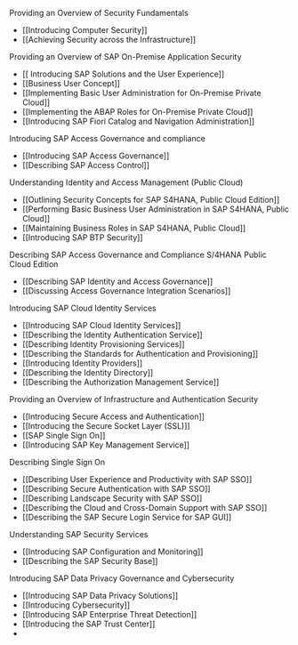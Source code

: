 Providing an Overview of Security Fundamentals
- [[Introducing Computer Security]]
- [[Achieving Security across the Infrastructure]]

Providing an Overview of SAP On-Premise Application Security
- [[ Introducing SAP Solutions and the User Experience]]
- [[Business User Concept]]
- [[Implementing Basic User Administration for On-Premise Private Cloud]]
- [[Implementing the ABAP Roles for On-Premise Private Cloud]]
- [[Introducing SAP Fiori Catalog and Navigation Administration]]

Introducing SAP Access Governance and compliance
- [[Introducing SAP Access Governance]]
- [[Describing SAP Access Control]]

Understanding Identity and Access Management (Public Cloud)
- [[Outlining Security Concepts for SAP S4HANA, Public Cloud Edition]]
- [[Performing Basic Business User Administration in SAP S4HANA, Public Cloud]]
- [[Maintaining Business Roles in SAP S4HANA, Public Cloud]]
- [[Introducing SAP BTP Security]]

Describing SAP Access Governance and Compliance S/4HANA Public Cloud Edition
- [[Describing SAP Identity and Access Governance]]
- [[Discussing Access Governance Integration Scenarios]]

Introducing SAP Cloud Identity Services
- [[Introducing SAP Cloud Identity Services]]
- [[Describing the Identity Authentication Service]]
- [[Describing Identity Provisioning Services]]
- [[Describing the Standards for Authentication and Provisioning]]
- [[Introducing Identity Providers]]
- [[Describing the Identity Directory]]
- [[Describing the Authorization Management Service]]

Providing an Overview of Infrastructure and Authentication Security
- [[Introducing Secure Access and Authentication]]
- [[Introducing the Secure Socket Layer (SSL)]]
- [[SAP Single Sign On]]
- [[Introducing SAP Key Management Service]]

Describing Single Sign On
- [[Describing User Experience and Productivity with SAP SSO]]
- [[Describing Secure Authentication with SAP SSO]]
- [[Describing Landscape Security with SAP SSO]]
- [[Describing the Cloud and Cross-Domain Support with SAP SSO]]
- [[Describing the SAP Secure Login Service for SAP GUI]]

Understanding SAP Security Services
- [[Introducing SAP Configuration and Monitoring]]
- [[Describing the SAP Security Base]]

Introducing SAP Data Privacy Governance and Cybersecurity
- [[Introducing SAP Data Privacy Solutions]]
- [[Introducing Cybersecurity]]
- [[Introducing SAP Enterprise Threat Detection]]
- [[Introducing the SAP Trust Center]]
- 




